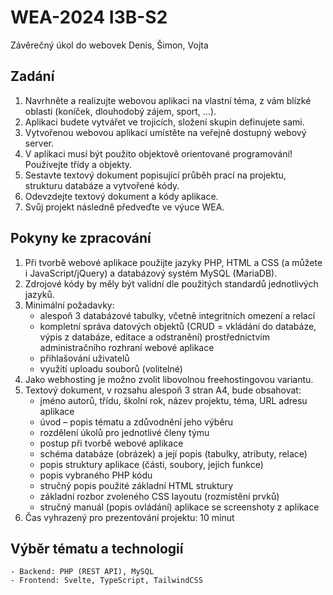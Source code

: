 # WEA-2024 I3B-S2
Závěrečný úkol do webovek Denis, Šimon, Vojta

## Zadání
1) Navrhněte a realizujte webovou aplikaci na vlastní téma, z vám blízké oblasti (koníček, dlouhodobý zájem, sport, ...).
2) Aplikaci budete vytvářet ve trojicích, složení skupin definujete sami.
3) Vytvořenou webovou aplikaci umístěte na veřejně dostupný webový server.
4) V aplikaci musí být použito objektově orientované programování! Používejte třídy a objekty.
5) Sestavte textový dokument popisující průběh prací na projektu, strukturu databáze a vytvořené kódy.
6) Odevzdejte textový dokument a kódy aplikace.
7) Svůj projekt následně předveďte ve výuce WEA.

## Pokyny ke zpracování
1) Při tvorbě webové aplikace použijte jazyky PHP, HTML a CSS (a můžete i JavaScript/jQuery) a databázový systém MySQL (MariaDB).
2) Zdrojové kódy by měly být validní dle použitých standardů jednotlivých jazyků.
3) Minimální požadavky:
    - alespoň 3 databázové tabulky, včetně integritních omezení a relací
    - kompletní správa datových objektů (CRUD = vkládání do databáze, výpis z databáze, editace a odstranění) prostřednictvím administračního rozhraní webové aplikace
    - přihlašování uživatelů
    - využití uploadu souborů (volitelné)
4) Jako webhosting je možno zvolit libovolnou freehostingovou variantu.
5) Textový dokument, v rozsahu alespoň 3 stran A4, bude obsahovat:
    - jméno autorů, třídu, školní rok, název projektu, téma, URL adresu aplikace
    - úvod – popis tématu a zdůvodnění jeho výběru
    - rozdělení úkolů pro jednotlivé členy týmu
    - postup při tvorbě webové aplikace
    - schéma databáze (obrázek) a její popis (tabulky, atributy, relace)
    - popis struktury aplikace (části, soubory, jejich funkce)
    - popis vybraného PHP kódu
    - stručný popis použité základní HTML struktury
    - základní rozbor zvoleného CSS layoutu (rozmístění prvků)
    - stručný manuál (popis ovládání) aplikace se screenshoty z aplikace
6) Čas vyhrazený pro prezentování projektu: 10 minut

## Výběr tématu a technologií
    - Backend: PHP (REST API), MySQL
    - Frontend: Svelte, TypeScript, TailwindCSS
